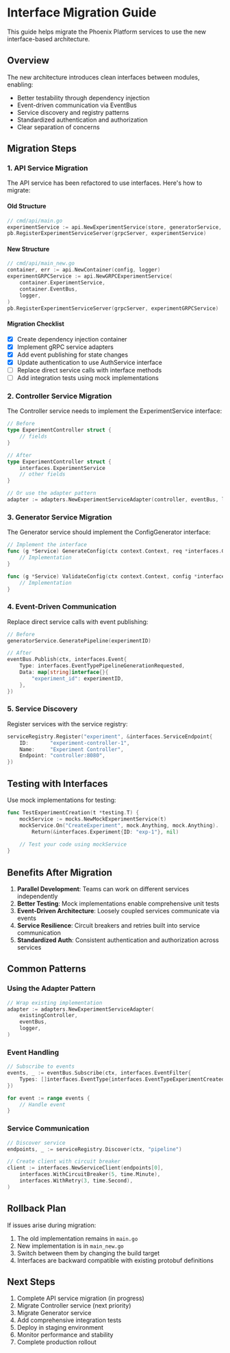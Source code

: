 # Interface Migration Guide

This guide helps migrate the Phoenix Platform services to use the new interface-based architecture.

## Overview

The new architecture introduces clean interfaces between modules, enabling:
- Better testability through dependency injection
- Event-driven communication via EventBus
- Service discovery and registry patterns
- Standardized authentication and authorization
- Clear separation of concerns

## Migration Steps

### 1. API Service Migration

The API service has been refactored to use interfaces. Here's how to migrate:

#### Old Structure
```go
// cmd/api/main.go
experimentService := api.NewExperimentService(store, generatorService, logger)
pb.RegisterExperimentServiceServer(grpcServer, experimentService)
```

#### New Structure
```go
// cmd/api/main_new.go
container, err := api.NewContainer(config, logger)
experimentGRPCService := api.NewGRPCExperimentService(
    container.ExperimentService,
    container.EventBus,
    logger,
)
pb.RegisterExperimentServiceServer(grpcServer, experimentGRPCService)
```

#### Migration Checklist
- [x] Create dependency injection container
- [x] Implement gRPC service adapters
- [x] Add event publishing for state changes
- [x] Update authentication to use AuthService interface
- [ ] Replace direct service calls with interface methods
- [ ] Add integration tests using mock implementations

### 2. Controller Service Migration

The Controller service needs to implement the ExperimentService interface:

```go
// Before
type ExperimentController struct {
    // fields
}

// After
type ExperimentController struct {
    interfaces.ExperimentService
    // other fields
}

// Or use the adapter pattern
adapter := adapters.NewExperimentServiceAdapter(controller, eventBus, logger)
```

### 3. Generator Service Migration

The Generator service should implement the ConfigGenerator interface:

```go
// Implement the interface
func (g *Service) GenerateConfig(ctx context.Context, req *interfaces.GenerateConfigRequest) (*interfaces.PipelineConfig, error) {
    // Implementation
}

func (g *Service) ValidateConfig(ctx context.Context, config *interfaces.PipelineConfig) error {
    // Implementation
}
```

### 4. Event-Driven Communication

Replace direct service calls with event publishing:

```go
// Before
generatorService.GeneratePipeline(experimentID)

// After
eventBus.Publish(ctx, interfaces.Event{
    Type: interfaces.EventTypePipelineGenerationRequested,
    Data: map[string]interface{}{
        "experiment_id": experimentID,
    },
})
```

### 5. Service Discovery

Register services with the service registry:

```go
serviceRegistry.Register("experiment", &interfaces.ServiceEndpoint{
    ID:       "experiment-controller-1",
    Name:     "Experiment Controller",
    Endpoint: "controller:8080",
})
```

## Testing with Interfaces

Use mock implementations for testing:

```go
func TestExperimentCreation(t *testing.T) {
    mockService := mocks.NewMockExperimentService(t)
    mockService.On("CreateExperiment", mock.Anything, mock.Anything).
        Return(&interfaces.Experiment{ID: "exp-1"}, nil)
    
    // Test your code using mockService
}
```

## Benefits After Migration

1. **Parallel Development**: Teams can work on different services independently
2. **Better Testing**: Mock implementations enable comprehensive unit tests
3. **Event-Driven Architecture**: Loosely coupled services communicate via events
4. **Service Resilience**: Circuit breakers and retries built into service communication
5. **Standardized Auth**: Consistent authentication and authorization across services

## Common Patterns

### Using the Adapter Pattern
```go
// Wrap existing implementation
adapter := adapters.NewExperimentServiceAdapter(
    existingController,
    eventBus,
    logger,
)
```

### Event Handling
```go
// Subscribe to events
events, _ := eventBus.Subscribe(ctx, interfaces.EventFilter{
    Types: []interfaces.EventType{interfaces.EventTypeExperimentCreated},
})

for event := range events {
    // Handle event
}
```

### Service Communication
```go
// Discover service
endpoints, _ := serviceRegistry.Discover(ctx, "pipeline")

// Create client with circuit breaker
client := interfaces.NewServiceClient(endpoints[0], 
    interfaces.WithCircuitBreaker(5, time.Minute),
    interfaces.WithRetry(3, time.Second),
)
```

## Rollback Plan

If issues arise during migration:

1. The old implementation remains in `main.go`
2. New implementation is in `main_new.go`
3. Switch between them by changing the build target
4. Interfaces are backward compatible with existing protobuf definitions

## Next Steps

1. Complete API service migration (in progress)
2. Migrate Controller service (next priority)
3. Migrate Generator service
4. Add comprehensive integration tests
5. Deploy in staging environment
6. Monitor performance and stability
7. Complete production rollout